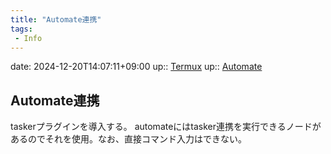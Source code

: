 ```yaml
---
title: "Automate連携"
tags:
 - Info
---
```


date: 2024-12-20T14:07:11+09:00
up:: [Termux](../Bar/App/Termux.md)
up:: [Automate](../Bar/Program/Automate.md)

## Automate連携
taskerプラグインを導入する。
automateにはtasker連携を実行できるノードがあるのでそれを使用。なお、直接コマンド入力はできない。


